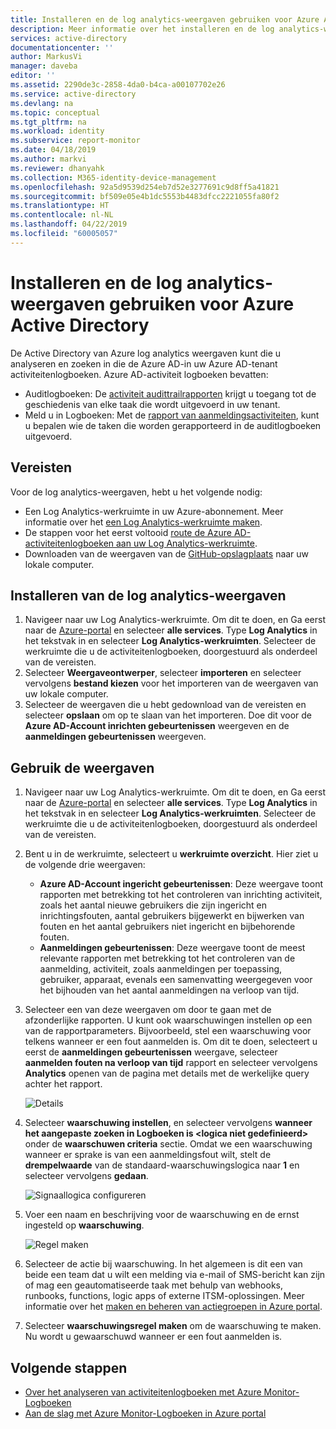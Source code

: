 ```yaml
---
title: Installeren en de log analytics-weergaven gebruiken voor Azure Active Directory | Microsoft Docs
description: Meer informatie over het installeren en de log analytics-weergaven gebruiken voor Azure Active Directory
services: active-directory
documentationcenter: ''
author: MarkusVi
manager: daveba
editor: ''
ms.assetid: 2290de3c-2858-4da0-b4ca-a00107702e26
ms.service: active-directory
ms.devlang: na
ms.topic: conceptual
ms.tgt_pltfrm: na
ms.workload: identity
ms.subservice: report-monitor
ms.date: 04/18/2019
ms.author: markvi
ms.reviewer: dhanyahk
ms.collection: M365-identity-device-management
ms.openlocfilehash: 92a5d9539d254eb7d52e3277691c9d8ff5a41821
ms.sourcegitcommit: bf509e05e4b1dc5553b4483dfcc2221055fa80f2
ms.translationtype: HT
ms.contentlocale: nl-NL
ms.lasthandoff: 04/22/2019
ms.locfileid: "60005057"
---
```

# <a name="install-and-use-the-log-analytics-views-for-azure-active-directory"></a>Installeren en de log analytics-weergaven gebruiken voor Azure Active Directory

De Active Directory van Azure log analytics weergaven kunt die u analyseren en zoeken in die de Azure AD-in uw Azure AD-tenant activiteitenlogboeken. Azure AD-activiteit logboeken bevatten:

* Auditlogboeken: De [activiteit audittrailrapporten](concept-audit-logs.md) krijgt u toegang tot de geschiedenis van elke taak die wordt uitgevoerd in uw tenant.
* Meld u in Logboeken: Met de [rapport van aanmeldingsactiviteiten](concept-sign-ins.md), kunt u bepalen wie de taken die worden gerapporteerd in de auditlogboeken uitgevoerd.

## <a name="prerequisites"></a>Vereisten

Voor de log analytics-weergaven, hebt u het volgende nodig:

* Een Log Analytics-werkruimte in uw Azure-abonnement. Meer informatie over het [een Log Analytics-werkruimte maken](https://docs.microsoft.com/azure/log-analytics/log-analytics-quick-create-workspace).
* De stappen voor het eerst voltooid [route de Azure AD-activiteitenlogboeken aan uw Log Analytics-werkruimte](howto-integrate-activity-logs-with-log-analytics.md).
* Downloaden van de weergaven van de [GitHub-opslagplaats](https://aka.ms/AADLogAnalyticsviews) naar uw lokale computer.

## <a name="install-the-log-analytics-views"></a>Installeren van de log analytics-weergaven

1. Navigeer naar uw Log Analytics-werkruimte. Om dit te doen, en Ga eerst naar de [Azure-portal](https://portal.azure.com) en selecteer **alle services**. Type **Log Analytics** in het tekstvak in en selecteer **Log Analytics-werkruimten**. Selecteer de werkruimte die u de activiteitenlogboeken, doorgestuurd als onderdeel van de vereisten.
2. Selecteer **Weergaveontwerper**, selecteer **importeren** en selecteer vervolgens **bestand kiezen** voor het importeren van de weergaven van uw lokale computer.
3. Selecteer de weergaven die u hebt gedownload van de vereisten en selecteer **opslaan** om op te slaan van het importeren. Doe dit voor de **Azure AD-Account inrichten gebeurtenissen** weergeven en de **aanmeldingen gebeurtenissen** weergeven.

## <a name="use-the-views"></a>Gebruik de weergaven

1. Navigeer naar uw Log Analytics-werkruimte. Om dit te doen, en Ga eerst naar de [Azure-portal](https://portal.azure.com) en selecteer **alle services**. Type **Log Analytics** in het tekstvak in en selecteer **Log Analytics-werkruimten**. Selecteer de werkruimte die u de activiteitenlogboeken, doorgestuurd als onderdeel van de vereisten.

2. Bent u in de werkruimte, selecteert u **werkruimte overzicht**. Hier ziet u de volgende drie weergaven:

    * **Azure AD-Account ingericht gebeurtenissen**: Deze weergave toont rapporten met betrekking tot het controleren van inrichting activiteit, zoals het aantal nieuwe gebruikers die zijn ingericht en inrichtingsfouten, aantal gebruikers bijgewerkt en bijwerken van fouten en het aantal gebruikers niet ingericht en bijbehorende fouten.    
    * **Aanmeldingen gebeurtenissen**: Deze weergave toont de meest relevante rapporten met betrekking tot het controleren van de aanmelding, activiteit, zoals aanmeldingen per toepassing, gebruiker, apparaat, evenals een samenvatting weergegeven voor het bijhouden van het aantal aanmeldingen na verloop van tijd.

3. Selecteer een van deze weergaven om door te gaan met de afzonderlijke rapporten. U kunt ook waarschuwingen instellen op een van de rapportparameters. Bijvoorbeeld, stel een waarschuwing voor telkens wanneer er een fout aanmelden is. Om dit te doen, selecteert u eerst de **aanmeldingen gebeurtenissen** weergave, selecteer **aanmelden fouten na verloop van tijd** rapport en selecteer vervolgens **Analytics** openen van de pagina met details met de werkelijke query achter het rapport. 

    ![Details](./media/howto-install-use-log-analytics-views/details.png)


4. Selecteer **waarschuwing instellen**, en selecteer vervolgens **wanneer het aangepaste zoeken in Logboeken is &lt;logica niet gedefinieerd&gt;**  onder de **waarschuwen criteria** sectie. Omdat we een waarschuwing wanneer er sprake is van een aanmeldingsfout wilt, stelt de **drempelwaarde** van de standaard-waarschuwingslogica naar **1** en selecteer vervolgens **gedaan**. 

    ![Signaallogica configureren](./media/howto-install-use-log-analytics-views/configure-signal-logic.png)

5. Voer een naam en beschrijving voor de waarschuwing en de ernst ingesteld op **waarschuwing**.

    ![Regel maken](./media/howto-install-use-log-analytics-views/create-rule.png)

6. Selecteer de actie bij waarschuwing. In het algemeen is dit een van beide een team dat u wilt een melding via e-mail of SMS-bericht kan zijn of mag een geautomatiseerde taak met behulp van webhooks, runbooks, functions, logic apps of externe ITSM-oplossingen. Meer informatie over het [maken en beheren van actiegroepen in Azure portal](https://docs.microsoft.com/azure/monitoring-and-diagnostics/monitoring-action-groups).

7. Selecteer **waarschuwingsregel maken** om de waarschuwing te maken. Nu wordt u gewaarschuwd wanneer er een fout aanmelden is.

## <a name="next-steps"></a>Volgende stappen

* [Over het analyseren van activiteitenlogboeken met Azure Monitor-Logboeken](howto-analyze-activity-logs-log-analytics.md)
* [Aan de slag met Azure Monitor-Logboeken in Azure portal](https://docs.microsoft.com/azure/log-analytics/query-language/get-started-analytics-portal)